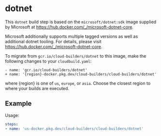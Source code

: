 # dotnet

This `dotnet` build step is based on the `microsoft/dotnet:sdk` image supplied by
Microsoft at https://hub.docker.com/_/microsoft-dotnet-core.

Microsoft additionally supports multiple tagged versions as well as additional
dotnet tooling. For details, please visit
https://hub.docker.com/_/microsoft-dotnet-core.

To migrate from `gcr.io/cloud-builders/dotnet` to this image, make the following
changes to your `cloudbuild.yaml`:

```
- name: 'gcr.io/cloud-builders/dotnet'
+ name: '{region}-docker.pkg.dev/cloud-builders/cloud-builders/dotnet'
```

where {region} is one of `us`, `europe`, or `asia`. Choose the closest region to
where your builds are executed.

## Example

Usage:

```yaml
steps:
- name: 'us-docker.pkg.dev/cloud-builders/cloud-builders/dotnet'
```
